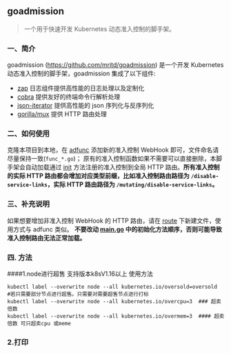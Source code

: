 ## goadmission

> 一个用于快速开发 Kubernetes 动态准入控制的脚手架。

### 一、简介

goadmission (https://github.com/mritd/goadmission) 是一个开发 Kubernetes 动态准入控制的脚手架，goadmission 集成了以下组件:

- [zap](https://github.com/uber-go/zap) 日志组件提供高性能的日志处理以及定制化
- [cobra](https://github.com/spf13/cobra) 提供友好的终端命令行解析处理
- [json-iterator](https://github.com/json-iterator) 提供高性能的 json 序列化与反序列化
- [gorilla/mux](https://github.com/gorilla/mux) 提供 HTTP 路由处理

### 二、如何使用

克隆本项目到本地，在 [adfunc](https://github.com/mritd/goadmission/tree/master/pkg/adfunc) 添加新的准入控制 WebHook 即可，文件命名请尽量保持一致(`func_*.go`)；
原有的准入控制函数如果不需要可以直接删除，本脚手架会自动加载通过 [init](https://github.com/mritd/goadmission/blob/master/pkg/adfunc/func_print_request.go#L12) 方法注册的准入控制到全局 HTTP 路由。**所有准入控制的实际 HTTP 路由都会增加对应类型前缀，比如准入控制路由路径为 `/disable-service-links`，实际 HTTP 路由路径为 `/mutating/disable-service-links`。**

### 三、补充说明

如果想要增加非准入控制 WebHook 的 HTTP 路由，请在 [route](https://github.com/mritd/goadmission/tree/master/pkg/route) 下新建文件，使用方式与 adfunc 类似。
**不要改动 [main.go](https://github.com/mritd/goadmission/blob/master/main.go#L43) 中的初始化方法顺序，否则可能导致准入控制路由无法正常加载。**

### 四. 方法

####1.node进行超售 支持版本k8sV1.16以上
 使用方法
 ```shell
 kubectl label --overwrite node --all kubernetes.io/oversold=oversold  #若只需要部分节点进行超售。只需要对需要超售节点进行打标
 kubectl label --overwrite node --all kubernetes.io/overcpu=3  ### 超卖倍数
 kubectl label --overwrite node --all kubernetes.io/overmem=3  #### 超卖倍数 可只超卖cpu 或meme

 ```
 ### 2.打印
